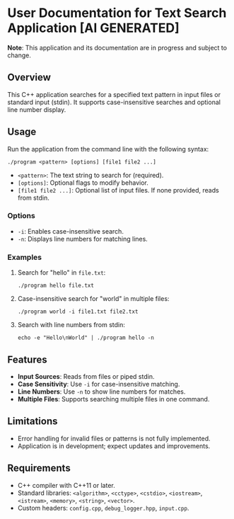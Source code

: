 # User Documentation for Text Search Application [AI GENERATED]

**Note**: This application and its documentation are in progress and subject to change.

## Overview
This C++ application searches for a specified text pattern in input files or standard input (stdin). It supports case-insensitive searches and optional line number display.

## Usage
Run the application from the command line with the following syntax:

```
./program <pattern> [options] [file1 file2 ...]
```

- `<pattern>`: The text string to search for (required).
- `[options]`: Optional flags to modify behavior.
- `[file1 file2 ...]`: Optional list of input files. If none provided, reads from stdin.

### Options
- `-i`: Enables case-insensitive search.
- `-n`: Displays line numbers for matching lines.

### Examples
1. Search for "hello" in `file.txt`:
   ```
   ./program hello file.txt
   ```
2. Case-insensitive search for "world" in multiple files:
   ```
   ./program world -i file1.txt file2.txt
   ```
3. Search with line numbers from stdin:
   ```
   echo -e "Hello\nWorld" | ./program hello -n
   ```

## Features
- **Input Sources**: Reads from files or piped stdin.
- **Case Sensitivity**: Use `-i` for case-insensitive matching.
- **Line Numbers**: Use `-n` to show line numbers for matches.
- **Multiple Files**: Supports searching multiple files in one command.

## Limitations
- Error handling for invalid files or patterns is not fully implemented.
- Application is in development; expect updates and improvements.

## Requirements
- C++ compiler with C++11 or later.
- Standard libraries: `<algorithm>`, `<cctype>`, `<cstdio>`, `<iostream>`, `<istream>`, `<memory>`, `<string>`, `<vector>`.
- Custom headers: `config.cpp`, `debug_logger.hpp`, `input.cpp`.
